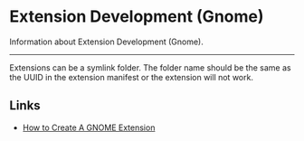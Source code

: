 # Extension Development (Gnome)

Information about Extension Development (Gnome).

---

Extensions can be a symlink folder. The folder name should be the same as the UUID in the extension manifest or the extension will not work.

## Links

- [How to Create A GNOME Extension](https://www.codeproject.com/Articles/5271677/How-to-Create-A-GNOME-Extension)